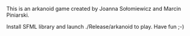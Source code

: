 This is an arkanoid game created by 
    Joanna Sołomiewicz and Marcin Piniarski.

Install SFML library
and launch ./Release/arkanoid to play.
Have fun ;-)
